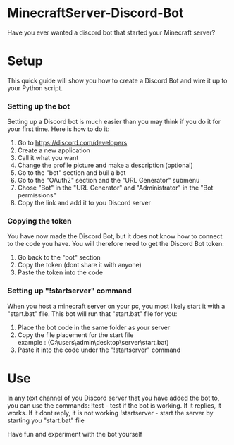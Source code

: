 # MinecraftServer-Discord-Bot
Have you ever wanted a discord bot that started your Minecraft server?

### 
# Setup
This quick guide will show you how to create a Discord Bot and wire it up to your Python script.

### 
### Setting up the bot
Setting up a Discord bot is much easier than you may think if you do it for your first time.
Here is how to do it:
1. Go to https://discord.com/developers
2. Create a new application
3. Call it what you want
4. Change the profile picture and make a description (optional)
5. Go to the "bot" section and buil a bot
6. Go to the "OAuth2" section and the "URL Generator" submenu
7. Chose "Bot" in the "URL Generator" and "Administrator" in the "Bot permissions"
8. Copy the link and add it to you Discord server

### Copying the token
You have now made the Discord Bot, but it does not know how to connect to the code you have.
You will therefore need to get the Discord Bot token:
1. Go back to the "bot" section
2. Copy the token (dont share it with anyone)
3. Paste the token into the code

### Setting up "!startserver" command
When you host a minecraft server on your pc, you most likely start it with a "start.bat" file.
This bot will run that "start.bat" file for you:
1. Place the bot code in the same folder as your server
2. Copy the file placement for the start file    
example : (C:\users\admin\desktop\server\start.bat)
3. Paste it into the code under the "!startserver" command


# Use
In any text channel of you Discord server that you have added the bot to, you can use the commands:
!test  -  test if the bot is working. If it replies, it works. If it dont reply, it is not working
!startserver  -  start the server by starting you "start.bat" file

Have fun and experiment with the bot yourself 
